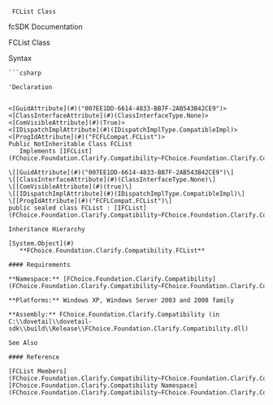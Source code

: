 ﻿     FCList Class                                                   

fcSDK Documentation

FCList Class

Syntax

```vbnet
```csharp

'Declaration
 

<[GuidAttribute](#)("007EE1DD-6614-4833-BB7F-2AB543B42CE9")>
<[ClassInterfaceAttribute](#)(ClassInterfaceType.None)>
<[ComVisibleAttribute](#)(True)>
<[IDispatchImplAttribute](#)(IDispatchImplType.CompatibleImpl)>
<[ProgIdAttribute](#)("FCFLCompat.FCList")>
Public NotInheritable Class FCList 
   Implements [IFCList](FChoice.Foundation.Clarify.Compatibility~FChoice.Foundation.Clarify.Compatibility.IFCList.md) 

\[[GuidAttribute](#)("007EE1DD-6614-4833-BB7F-2AB543B42CE9")\]
\[[ClassInterfaceAttribute](#)(ClassInterfaceType.None)\]
\[[ComVisibleAttribute](#)(true)\]
\[[IDispatchImplAttribute](#)(IDispatchImplType.CompatibleImpl)\]
\[[ProgIdAttribute](#)("FCFLCompat.FCList")\]
public sealed class FCList : [IFCList](FChoice.Foundation.Clarify.Compatibility~FChoice.Foundation.Clarify.Compatibility.IFCList.md)  

Inheritance Hierarchy

[System.Object](#)  
   **FChoice.Foundation.Clarify.Compatibility.FCList**  

#### Requirements

**Namespace:** [FChoice.Foundation.Clarify.Compatibility](FChoice.Foundation.Clarify.Compatibility~FChoice.Foundation.Clarify.Compatibility_namespace.md)

**Platforms:** Windows XP, Windows Server 2003 and 2008 family

**Assembly:** FChoice.Foundation.Clarify.Compatibility (in C:\\dovetail\\dovetail-sdk\\build\\Release\\FChoice.Foundation.Clarify.Compatibility.dll)

See Also

#### Reference

[FCList Members](FChoice.Foundation.Clarify.Compatibility~FChoice.Foundation.Clarify.Compatibility.FCList_members.md)  
[FChoice.Foundation.Clarify.Compatibility Namespace](FChoice.Foundation.Clarify.Compatibility~FChoice.Foundation.Clarify.Compatibility_namespace.md)